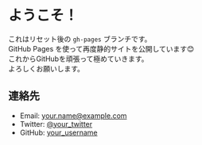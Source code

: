 # ようこそ！

これはリセット後の `gh-pages` ブランチです。  
GitHub Pages を使って再度静的サイトを公開しています😊  
これからGitHubを頑張って極めていきます。  
よろしくお願いします。
## 連絡先
- Email: your.name@example.com
- Twitter: [@your_twitter](https://twitter.com/your_twitter)
- GitHub: [your_username](https://github.com/your_username)

